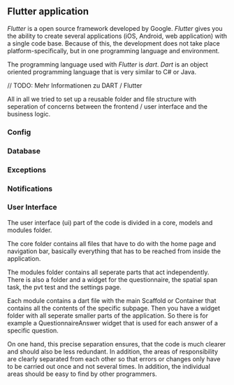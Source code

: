 ## Flutter application

*Flutter* is a open source framework developed by Google. 
*Flutter* gives you the ability to create several applications (iOS, Android,
web application) with a single code base. 
Because of this, the development does not take place platform-specifically,
but in one programming language and environment.

The programming language used with *Flutter* is *dart*. 
*Dart* is an object oriented programming language that is very similar to C#
or Java. 

// TODO: Mehr Informationen zu DART / Flutter


All in all we tried to set up a reusable folder and file structure with
seperation of concerns between the frontend / user interface and the business
logic.

### Config

### Database

### Exceptions

### Notifications

### User Interface

The user interface (ui) part of the code is divided in a core, models and
modules folder. 

The core folder contains all files that have to do with the home page and
navigation bar, basically everything that has to be reached from inside the
application.

The modules folder contains all seperate parts that act independently. There
is also a folder and a widget for the questionnaire, the spatial span task,
the pvt test and the settings page.

Each module contains a dart file with the main Scaffold or Container that
contains all the contents of the specific subpage. Then you have a widget
folder with all seperate smaller parts of the application. So there is for
example a QuestionnaireAnswer widget that is used for each answer of a
specific question.

On one hand, this precise separation ensures, that the code is much clearer
and should also be less redundant. In addition, the areas of responsibility
are clearly separated from each other so that errors or changes only have to
be carried out once and not several times. In addition, the individual areas
should be easy to find by other programmers.

